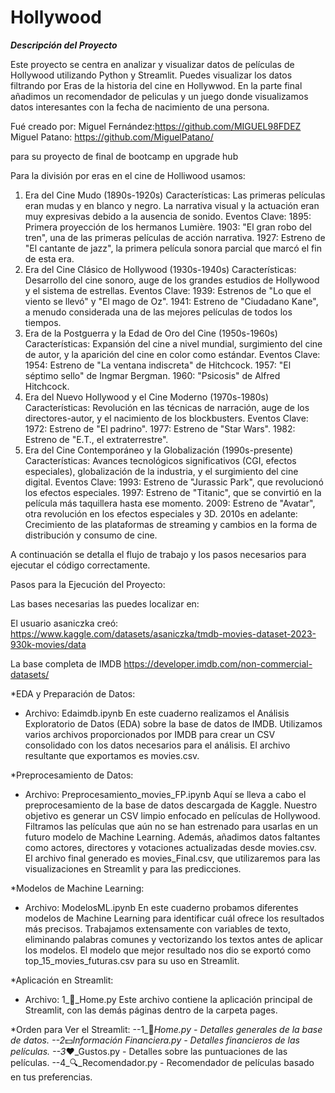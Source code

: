 # Hollywood
*****Descripción del Proyecto*****

Este proyecto se centra en analizar y visualizar datos de películas de Hollywood utilizando Python y Streamlit. Puedes visualizar los datos filtrando por Eras de la historia del cine en Hollywwod.
En la parte final añadimos un recomendador de peliculas y un juego donde visualizamos datos interesantes con la fecha de nacimiento de una persona.


Fué creado por:
Miguel Fernández:https://github.com/MIGUEL98FDEZ
Miguel Patano: https://github.com/MiguelPatano/

para su proyecto de final de bootcamp en upgrade hub

Para la división por eras en el cine de Holliwood usamos:

1. Era del Cine Mudo (1890s-1920s)
Características: Las primeras películas eran mudas y en blanco y negro. La narrativa visual y la actuación eran muy expresivas debido a la ausencia de sonido.
Eventos Clave:
1895: Primera proyección de los hermanos Lumière.
1903: "El gran robo del tren", una de las primeras películas de acción narrativa.
1927: Estreno de "El cantante de jazz", la primera película sonora parcial que marcó el fin de esta era.
2. Era del Cine Clásico de Hollywood (1930s-1940s)
Características: Desarrollo del cine sonoro, auge de los grandes estudios de Hollywood y el sistema de estrellas.
Eventos Clave:
1939: Estrenos de "Lo que el viento se llevó" y "El mago de Oz".
1941: Estreno de "Ciudadano Kane", a menudo considerada una de las mejores películas de todos los tiempos.
3. Era de la Postguerra y la Edad de Oro del Cine (1950s-1960s)
Características: Expansión del cine a nivel mundial, surgimiento del cine de autor, y la aparición del cine en color como estándar.
Eventos Clave:
1954: Estreno de "La ventana indiscreta" de Hitchcock.
1957: "El séptimo sello" de Ingmar Bergman.
1960: "Psicosis" de Alfred Hitchcock.
4. Era del Nuevo Hollywood y el Cine Moderno (1970s-1980s)
Características: Revolución en las técnicas de narración, auge de los directores-autor, y el nacimiento de los blockbusters.
Eventos Clave:
1972: Estreno de "El padrino".
1977: Estreno de "Star Wars".
1982: Estreno de "E.T., el extraterrestre".
5. Era del Cine Contemporáneo y la Globalización (1990s-presente)
Características: Avances tecnológicos significativos (CGI, efectos especiales), globalización de la industria, y el surgimiento del cine digital.
Eventos Clave:
1993: Estreno de "Jurassic Park", que revolucionó los efectos especiales.
1997: Estreno de "Titanic", que se convirtió en la película más taquillera hasta ese momento.
2009: Estreno de "Avatar", otra revolución en los efectos especiales y 3D.
2010s en adelante: Crecimiento de las plataformas de streaming y cambios en la forma de distribución y consumo de cine.

A continuación se detalla el flujo de trabajo y los pasos necesarios para ejecutar el código correctamente.

Pasos para la Ejecución del Proyecto:

Las bases necesarias las puedes localizar en:

El usuario asaniczka creó:
https://www.kaggle.com/datasets/asaniczka/tmdb-movies-dataset-2023-930k-movies/data

La base completa de IMDB
https://developer.imdb.com/non-commercial-datasets/

*EDA y Preparación de Datos:

- Archivo: Edaimdb.ipynb
En este cuaderno realizamos el Análisis Exploratorio de Datos (EDA) sobre la base de datos de IMDB. 
Utilizamos varios archivos proporcionados por IMDB para crear un CSV consolidado con los datos necesarios para el análisis. 
El archivo resultante que exportamos es movies.csv.

*Preprocesamiento de Datos:

- Archivo: Preprocesamiento_movies_FP.ipynb
Aquí se lleva a cabo el preprocesamiento de la base de datos descargada de Kaggle. 
Nuestro objetivo es generar un CSV limpio enfocado en películas de Hollywood. 
Filtramos las películas que aún no se han estrenado para usarlas en un futuro modelo de Machine Learning. 
Además, añadimos datos faltantes como actores, directores y votaciones actualizadas desde movies.csv. 
El archivo final generado es movies_Final.csv, que utilizaremos para las visualizaciones en Streamlit y para las predicciones.


*Modelos de Machine Learning:

- Archivo: ModelosML.ipynb
En este cuaderno probamos diferentes modelos de Machine Learning para identificar cuál ofrece los resultados más precisos. 
Trabajamos extensamente con variables de texto, eliminando palabras comunes y vectorizando los textos antes de aplicar los modelos. 
El modelo que mejor resultado nos dio se exportó como top_15_movies_futuras.csv para su uso en Streamlit.

*Aplicación en Streamlit:

- Archivo: 1_🍿_Home.py
Este archivo contiene la aplicación principal de Streamlit, con las demás páginas dentro de la carpeta pages.

*Orden para Ver el Streamlit:
--1_🍿_Home.py - Detalles generales de la base de datos.
--2_💵_Información Financiera.py - Detalles financieros de las películas.
--3_❤️_Gustos.py - Detalles sobre las puntuaciones de las películas.
--4_🔍_Recomendador.py - Recomendador de películas basado en tus preferencias.
